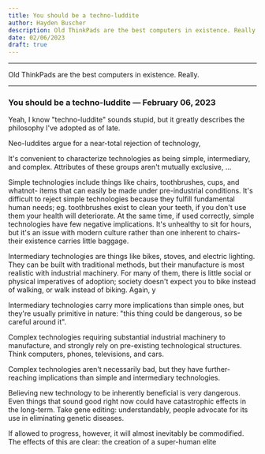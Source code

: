 ```yaml
---
title: You should be a techno-luddite
author: Hayden Buscher
description: Old ThinkPads are the best computers in existence. Really.
date: 02/06/2023
draft: true
---
```


<div class="border header">
<hr>
<p>Old ThinkPads are the best computers in existence. Really.
</p>
<hr>
</div>

### You should be a techno-luddite — February 06, 2023
Yeah, I know "techno-luddite" sounds stupid, but it greatly describes the philosophy I've adopted as of late. 

Neo-luddites argue for a near-total rejection of technology, 

It's convenient to characterize technologies as being simple, intermediary, and complex. Attributes of these groups aren't mutually exclusive, ...

Simple technologies include things like chairs, toothbrushes, cups, and whatnot- items that can easily be made under pre-industrial conditions. It's difficult to reject simple technologies because they fulfill fundamental human needs; eg. toothbrushes exist to clean your teeth, if you don't use them your health will deteriorate. At the same time, if used correctly, simple technologies have few negative implications. It's unhealthy to sit for hours, but it's an issue with modern culture rather than one inherent to chairs- their existence carries little baggage. 

Intermediary technologies are things like bikes, stoves, and electric lighting. They can be built with traditional methods, but their manufacture is most realistic with industrial machinery. For many of them, there is little social or physical imperatives of adoption; society doesn't expect you to bike instead of walking, or walk instead of biking. Again, y

Intermediary technologies carry more implications than simple ones, but they're usually primitive in nature: "this thing could be dangerous, so be careful around it".

Complex technologies requiring substantial industrial machinery to manufacture, and strongly rely on pre-existing technological structures. Think computers, phones, televisions, and cars. 

Complex technologies aren't necessarily bad, but they have further-reaching implications than simple and intermediary technologies.

Believing new technology to be inherently beneficial is very dangerous. Even things that sound good right now could have catastrophic effects in the long-term. Take gene editing: understandably, people advocate for its use in eliminating genetic diseases. 

If allowed to progress, however, it will almost inevitably be commodified. The effects of this are clear: the creation of a super-human elite